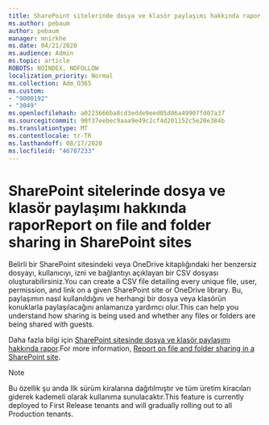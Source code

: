 ```yaml
---
title: SharePoint sitelerinde dosya ve klasör paylaşımı hakkında rapor
ms.author: pebaum
author: pebaum
manager: mnirkhe
ms.date: 04/21/2020
ms.audience: Admin
ms.topic: article
ROBOTS: NOINDEX, NOFOLLOW
localization_priority: Normal
ms.collection: Adm_O365
ms.custom:
- "9000192"
- "3049"
ms.openlocfilehash: a0223666ba8cd3edde9eed05d86a49907fd07a37
ms.sourcegitcommit: 90f37eebec9aaa9e49c2cf4d201152c5e20e384b
ms.translationtype: MT
ms.contentlocale: tr-TR
ms.lasthandoff: 08/17/2020
ms.locfileid: "46787233"
---
```

# <a name="report-on-file-and-folder-sharing-in-sharepoint-sites"></a><span data-ttu-id="d5b0c-102">SharePoint sitelerinde dosya ve klasör paylaşımı hakkında rapor</span><span class="sxs-lookup"><span data-stu-id="d5b0c-102">Report on file and folder sharing in SharePoint sites</span></span>

<span data-ttu-id="d5b0c-103">Belirli bir SharePoint sitesindeki veya OneDrive kitaplığındaki her benzersiz dosyayı, kullanıcıyı, izni ve bağlantıyı açıklayan bir CSV dosyası oluşturabilirsiniz.</span><span class="sxs-lookup"><span data-stu-id="d5b0c-103">You can create a CSV file detailing every unique file, user, permission, and link on a given SharePoint site or OneDrive library.</span></span> <span data-ttu-id="d5b0c-104">Bu, paylaşımın nasıl kullanıldığını ve herhangi bir dosya veya klasörün konuklarla paylaşılacağını anlamanıza yardımcı olur.</span><span class="sxs-lookup"><span data-stu-id="d5b0c-104">This can help you understand how sharing is being used and whether any files or folders are being shared with guests.</span></span>

<span data-ttu-id="d5b0c-105">Daha fazla bilgi için [SharePoint sitesinde dosya ve klasör paylaşımı hakkında rapor](https://docs.microsoft.com/sharepoint/sharing-reports).</span><span class="sxs-lookup"><span data-stu-id="d5b0c-105">For more information, [Report on file and folder sharing in a SharePoint site](https://docs.microsoft.com/sharepoint/sharing-reports).</span></span>

> [!NOTE]
> <span data-ttu-id="d5b0c-106">Bu özellik şu anda Ilk sürüm kiralarına dağıtılmıştır ve tüm üretim kiracıları giderek kademeli olarak kullanıma sunulacaktır.</span><span class="sxs-lookup"><span data-stu-id="d5b0c-106">This feature is currently deployed to First Release tenants and will gradually rolling out to all Production tenants.</span></span>